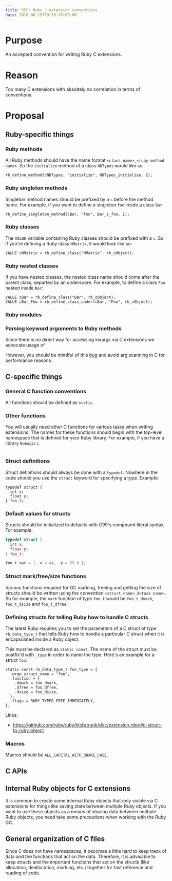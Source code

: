 ```yaml
---
title: RFC: Ruby C extension conventions
date: 2018-08-15T19:59:37+09:00
---
```


# Purpose

An accepted convention for writing Ruby C extensions.

# Reason

Too many C extensions with absoltely no correlation in terms of conventions.

# Proposal

## Ruby-specific things

### Ruby methods

All Ruby methods should have the name format `<class name>_<ruby method name>`. So the
`initialize` method of a class `NDTypes` would like so:
```
rb_define_method(cNDTypes, "initialize", NDTypes_initialize, 1);
```

### Ruby singleton methods

Singleton method names should be prefixed by a `s` before the method name. For example,
if you want to define a singleton `foo` inside a class `Bar`:
```
rb_define_singleton_method(cBar, "foo", Bar_s_foo, 1);
```

### Ruby classes

The `VALUE` variable containing Ruby classes should be prefixed with a `c`. So if
you're defining a Ruby class `NMatrix`, it would look like so:
```
VALUE cNMatrix = rb_define_class("NMatrix", rb_cObject);
```

### Ruby nested classes

If you have nested classes, the nested class name should come after the parent class,
separted by an underscore. For example, to define a class `Foo` nested inside `Bar`:
```
VALUE cBar = rb_define_class("Bar", rb_cObject);
VALUE cBar_Foo = rb_define_class_under(cBar, "Foo", rb_cObject);
```

### Ruby modules

### Parsing keyword arguments to Ruby methods

Since there is no direct way for accessing kwargs via C extensions we advocate usage
of

However, you should be mindful of this [bug](https://bugs.ruby-lang.org/issues/11339) and avoid arg
scanning in C for performance reasons.

## C-specific things

### General C function conventions

All functions should be defined as `static`.

### Other functions

You will usually need other C functions for various tasks when writing extensions. The names
for these functions should begin with the top-level namespace that is defined for your Ruby
library. For example, if you have a library `Nokogiri`:
```

```

### Struct definitions

Struct definitions should always be done with a `typedef`. Nowhere in the code should you
use the `struct` keyword for specifying a type. Example:
```
typedef struct {
  int x;
  float y;
} foo_t;
```

### Default values for structs

Structs should be initialized to defaults with C99's compound literal syntax. For example:
``` c
typedef struct {
  int x;
  float y;
} foo_t;

foo_t var = { .x = 44, .y = 55.0 };
```

### Struct mark/free/size functions

Various functions required for GC marking, freeing and getting the size of structs should be
written using the convention `<struct name>_d<task name>`. So for example, the `mark` function
of type `foo_t` would be `foo_t_dmark`, `foo_t_dsize` and `foo_t_dfree`.

### Defining structs for telling Ruby how to handle C structs

The latest Ruby requires you to set the parameters of a C struct of type `rb_data_type_t` that
tells Ruby how to handle a particular C struct when it is encapsulated inside a Ruby object.

This must be declared as `static const`. The name of the struct must be postfix'd with `_type`
in order to name the type. Here's an example for a struct `foo`:
```
static const rb_data_type_t foo_type = {
  .wrap_struct_name = "foo",
  .function = {
    .dmark = foo_dmark,
    .dfree = foo_dfree,
    .dsize = foo_dsize,
  },
  .flags = RUBY_TYPED_FREE_IMMEDIATELY,
};
```

Links:

* https://github.com/ruby/ruby/blob/trunk/doc/extension.rdoc#c-struct-to-ruby-object

### Macros

Macros should be `ALL_CAPITAL_WITH_SNAKE_CASE`.

## C APIs

## Internal Ruby objects for C extensions

It is common to create some internal Ruby objects that only visible via C extensions
for things like saving state between multiple Ruby objects. If you want to use these
objects as a means of sharing data between multiple Ruby objects, you need take some 
precautions when working with the Ruby GC.

## General organization of C files

Since C does not have namespaces, it becomes a little hard to keep track of data and the
functions that act on the data. Therefore, it is advisable to keep structs and the important
functions that act on the structs (like allocation, deallocation, marking, etc.) together
for fast reference and reading of code.
